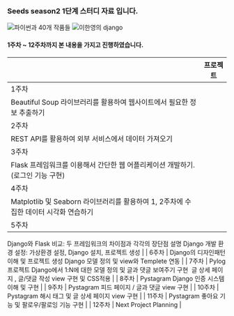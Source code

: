 ### Seeds season2 1단계 스터디 자료 입니다.
![파이썬과 40개 작품들](https://github.com/minseong0213/SeedsFirstStep/assets/103939333/512efe61-cc39-4232-ba9d-159c2fc96cc5) ![이한영의 django](https://github.com/minseong0213/SeedsFirstStep/assets/103939333/11f7992e-4ae7-4731-b374-6892dbd09337)

#### 1주차 ~ 12주차까지 본 내용을 가지고 진행하였습니다.
|  | 프로젝트 |
| --- | --- |
| 1주차 | 
Beautiful Soup 라이브러리를 활용하여 웹사이트에서 필요한 정보 추출하기 |
| 2주차 | 
REST API를 활용하여 외부 서비스에서 데이터 가져오기 |
| 3주차 | 
Flask 프레임워크를 이용해서 간단한 웹 어플리케이션 개발하기.(로그인 기능 구현) |
| 4주차 | 
Matplotlib 및 Seaborn 라이브러리를 활용하여 1, 2주차에 수집한 데이터 시각화 연습하기 |
| 5주차 | 
Django와 Flask 비교: 두 프레임워크의 차이점과 각각의 장단점 설명
Django 개발 환경 설정: 가상환경 설정, Django 설치, 프로젝트 생성 |
| 6주차 | 
Django의 디자인패턴 이해 및 프로젝트 생성
Django 모델 정의 및 view와 Templete 연동 |
| 7주차 | 
Pylog 프로젝트
Django에서 1:N에 대한 모델 정의 및 글과 댓글 보여주기 구현 
글 상세 페이지 , 글/댓글 작성 view 구현 및 CSS적용 |
| 8주차 | Pystagram
Django 인증 시스템 이해 및 구현 |
| 9주차 | Pystagram
피드 페이지 / 글과 댓글 view 구현 |
| 10주차 | Pystagram
해시 태그 및 글 상세 페이지 view 구현 |
| 11주차 | Pystagram
좋아요 기능 및 팔로우/팔로잉 기능 구현 |
| 12주차 | 
Next Project Planning |
